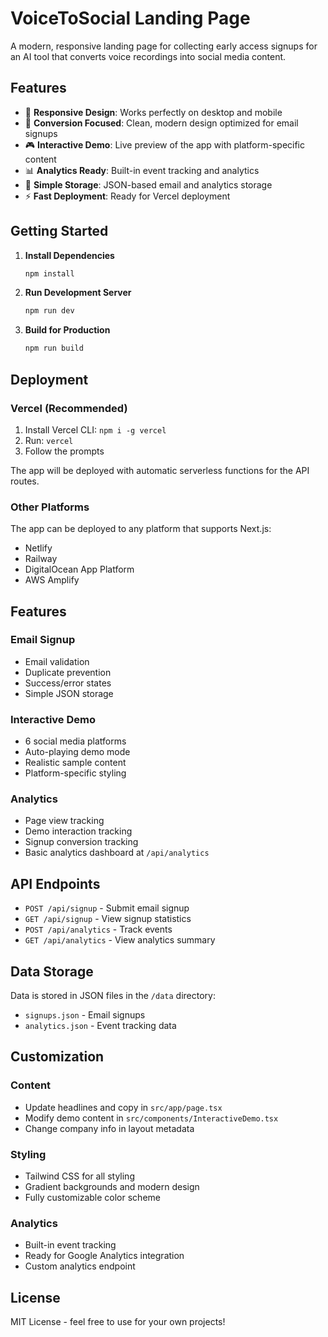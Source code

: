 # VoiceToSocial Landing Page

A modern, responsive landing page for collecting early access signups for an AI tool that converts voice recordings into social media content.

## Features

- 📱 **Responsive Design**: Works perfectly on desktop and mobile
- 🎯 **Conversion Focused**: Clean, modern design optimized for email signups
- 🎮 **Interactive Demo**: Live preview of the app with platform-specific content
- 📊 **Analytics Ready**: Built-in event tracking and analytics
- 💾 **Simple Storage**: JSON-based email and analytics storage
- ⚡ **Fast Deployment**: Ready for Vercel deployment

## Getting Started

1. **Install Dependencies**
   ```bash
   npm install
   ```

2. **Run Development Server**
   ```bash
   npm run dev
   ```

3. **Build for Production**
   ```bash
   npm run build
   ```

## Deployment

### Vercel (Recommended)

1. Install Vercel CLI: `npm i -g vercel`
2. Run: `vercel`
3. Follow the prompts

The app will be deployed with automatic serverless functions for the API routes.

### Other Platforms

The app can be deployed to any platform that supports Next.js:
- Netlify
- Railway
- DigitalOcean App Platform
- AWS Amplify

## Features

### Email Signup
- Email validation
- Duplicate prevention
- Success/error states
- Simple JSON storage

### Interactive Demo
- 6 social media platforms
- Auto-playing demo mode
- Realistic sample content
- Platform-specific styling

### Analytics
- Page view tracking
- Demo interaction tracking
- Signup conversion tracking
- Basic analytics dashboard at `/api/analytics`

## API Endpoints

- `POST /api/signup` - Submit email signup
- `GET /api/signup` - View signup statistics
- `POST /api/analytics` - Track events
- `GET /api/analytics` - View analytics summary

## Data Storage

Data is stored in JSON files in the `/data` directory:
- `signups.json` - Email signups
- `analytics.json` - Event tracking data

## Customization

### Content
- Update headlines and copy in `src/app/page.tsx`
- Modify demo content in `src/components/InteractiveDemo.tsx`
- Change company info in layout metadata

### Styling
- Tailwind CSS for all styling
- Gradient backgrounds and modern design
- Fully customizable color scheme

### Analytics
- Built-in event tracking
- Ready for Google Analytics integration
- Custom analytics endpoint

## License

MIT License - feel free to use for your own projects!